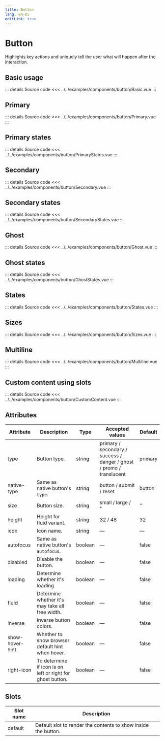 ```yaml
---
title: Button
lang: en-US
editLink: true
---
```


# Button

Highlights key actions and uniquely tell the user what will happen after the interaction.

## Basic usage

<BasicButton />

::: details Source code
<<< ../../examples/components/button/Basic.vue
:::

## Primary

<PrimaryButton />

::: details Source code
<<< ../../examples/components/button/Primary.vue
:::

## Primary states

<PrimaryStatesButton />

::: details Source code
<<< ../../examples/components/button/PrimaryStates.vue
:::

## Secondary

<SecondaryButton />

::: details Source code
<<< ../../examples/components/button/Secondary.vue
:::

## Secondary states

<SecondaryStatesButton />

::: details Source code
<<< ../../examples/components/button/SecondaryStates.vue
:::

## Ghost

<GhostButton />

::: details Source code
<<< ../../examples/components/button/Ghost.vue
:::

## Ghost states

<GhostStatesButton />

::: details Source code
<<< ../../examples/components/button/GhostStates.vue
:::

## States

<StatesButton />

::: details Source code
<<< ../../examples/components/button/States.vue
:::

## Sizes

<SizesButton />

::: details Source code
<<< ../../examples/components/button/Sizes.vue
:::

## Multiline

<MultilineButton />

::: details Source code
<<< ../../examples/components/button/Multiline.vue
:::

## Custom content using slots

<CustomContentButton />

::: details Source code
<<< ../../examples/components/button/CustomContent.vue
:::

## Attributes

| Attribute       | Description                                               | Type    | Accepted values                                                      | Default |
| --------------- | --------------------------------------------------------- | ------- | -------------------------------------------------------------------- | ------- |
| type            | Button type.                                               | string  | primary / secondary / success / danger / ghost / promo / translucent | primary |
| native-type     | Same as native button's `type`.                            | string  | button / submit / reset                                              | button  |
| size            | Button size.                                               | string  | small / large / ''                                                   | ''      |
| height          | Height for fluid variant.                                  | string  | 32 / 48                                                              | 32      |
| icon            | Icon name.                                                 | string  | —                                                                    | —       |
| autofocus       | Same as native button's `autofocus`.                       | boolean | —                                                                    | false   |
| disabled        | Disable the button.                                        | boolean | —                                                                    | false   |
| loading         | Determine whether it's loading.                            | boolean | —                                                                    | false   |
| fluid           | Determine whether it's may take all free width.            | boolean | —                                                                    | false   |
| inverse         | Inverse button colors.                                     | boolean | —                                                                    | false   |
| show-hover-hint | Whether to show browser default hint when hover.           | boolean | —                                                                    | false   |
| right-icon      | To determine if icon is on left or right for ghost button. | boolean | —                                                                    | false   |

## Slots

| Slot name | Description                                                   |
| --------- | ------------------------------------------------------------- |
| default   | Default slot to render the contents to show inside the button. |

<script setup>
  import BasicButton from 'examples/components/button/Basic.vue';
  import PrimaryButton from 'examples/components/button/Primary.vue';
  import PrimaryStatesButton from 'examples/components/button/PrimaryStates.vue';
  import SecondaryButton from 'examples/components/button/Secondary.vue';
  import SecondaryStatesButton from 'examples/components/button/SecondaryStates.vue';
  import GhostButton from 'examples/components/button/Ghost.vue';
  import GhostStatesButton from 'examples/components/button/GhostStates.vue';
  import StatesButton from 'examples/components/button/States.vue';
  import SizesButton from 'examples/components/button/Sizes.vue';
  import MultilineButton from 'examples/components/button/Multiline.vue';
  import CustomContentButton from 'examples/components/button/CustomContent.vue';
</script>

